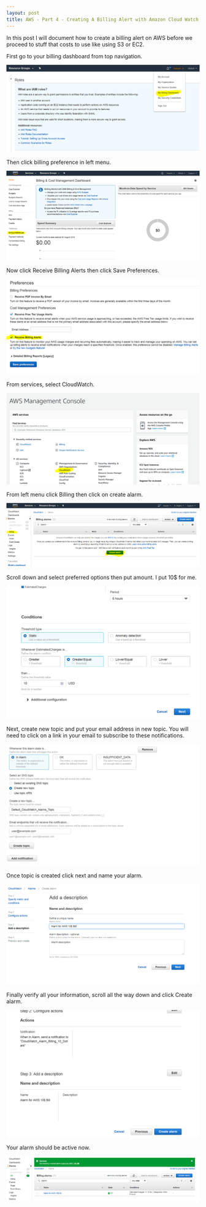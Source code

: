 ```yaml
---
layout: post
title: AWS - Part 4 - Creating A Billing Alert with Amazon Cloud Watch
---
```


In this post I will document how to create a billing alert on AWS before we proceed to stuff that costs to use like using S3 or EC2.

First go to your billing dashboard from top navigation.

![Billing-Enable-1](/public/images/aws/Billing-Enable-1.png)

Then click billing preference in left menu.

![Billing-Enable-2](/public/images/aws/Billing-Enable-2.png)

Now click Receive Billing Alerts then click Save Preferences.

![Billing-Enable-3](/public/images/aws/Billing-Enable-3.png)

From services, select CloudWatch.

![CloudWatch-Billing-1.png](/public/images/aws/CloudWatch-Billing-1.png)

From left menu click Billing then click on create alarm.

![CloudWatch-Billing-2.png](/public/images/aws/CloudWatch-Billing-2.png)

Scroll down and select preferred options then put amount. I put 10$ for me.

![CloudWatch-Billing-3.png](/public/images/aws/CloudWatch-Billing-3.png)

Next, create new topic and put your email address in new topic. You will need to click on a link in your email to subscribe to these notifications.

![CloudWatch-Billing-4.png](/public/images/aws/CloudWatch-Billing-4.png)

Once topic is created click next and name your alarm.

![CloudWatch-Billing-5.png](/public/images/aws/CloudWatch-Billing-5.png)

Finally verify all your information, scroll all the way down and click Create alarm.

![CloudWatch-Billing-6.png](/public/images/aws/CloudWatch-Billing-6.png)

Your alarm should be active now.

![CloudWatch-Billing-7.png](/public/images/aws/CloudWatch-Billing-7.png)


